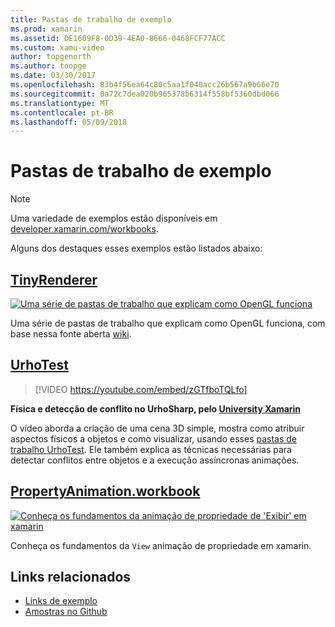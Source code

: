 ```yaml
---
title: Pastas de trabalho de exemplo
ms.prod: xamarin
ms.assetid: DE1609F8-0D39-4EA0-8666-0468FCF77ACC
ms.custom: xamu-video
author: topgenorth
ms.author: toopge
ms.date: 03/30/2017
ms.openlocfilehash: 83b4f56ea64c80c5aa1f040acc26b567a9b66e70
ms.sourcegitcommit: 0a72c7dea020b965378b6314f558bf5360dbd066
ms.translationtype: MT
ms.contentlocale: pt-BR
ms.lasthandoff: 05/09/2018
---
```

# <a name="sample-workbooks"></a>Pastas de trabalho de exemplo

> [!NOTE]
> Uma variedade de exemplos estão disponíveis em [developer.xamarin.com/workbooks](https://developer.xamarin.com/workbooks/).

Alguns dos destaques esses exemplos estão listados abaixo:

## <a name="tinyrenderertinyrenderermd"></a>[TinyRenderer](tinyrenderer.md)

[![](images/tinyrenderer-sml.png "Uma série de pastas de trabalho que explicam como OpenGL funciona")](images/tinyrenderer-sml-orig.png#lightbox)

Uma série de pastas de trabalho que explicam como OpenGL funciona, com base nessa fonte aberta [wiki](https://github.com/ssloy/tinyrenderer/wiki/).

[](tinyrenderer.md)

## <a name="urhotesthttpsgithubcomkrumelururhotest"></a>[UrhoTest](https://github.com/Krumelur/UrhoTest)

 > [!VIDEO https://youtube.com/embed/zGTfboTQLfo]

**Física e detecção de conflito no UrhoSharp, pelo [University Xamarin](https://university.xamarin.com)**

O vídeo aborda a criação de uma cena 3D simple, mostra como atribuir aspectos físicos a objetos e como visualizar, usando esses [pastas de trabalho UrhoTest](https://github.com/Krumelur/UrhoTest). Ele também explica as técnicas necessárias para detectar conflitos entre objetos e a execução assíncronas animações.

## <a name="propertyanimationworkbookhttpsdeveloperxamarincomworkbooksandroiduser-interfacepropertyanimationworkbook"></a>[PropertyAnimation.workbook](https://developer.xamarin.com/workbooks/android/user-interface/PropertyAnimation.workbook)

[![](images/android-property-view-sml.png "Conheça os fundamentos da animação de propriedade de 'Exibir' em xamarin")](images/android-property-view.png#lightbox)

Conheça os fundamentos da `View` animação de propriedade em xamarin.


<!--[![](images/skia0-sml.png "Android")](images/skia0.png#lightbox)

SkiaSharp provides a powerful C# API for doing 2D graphics. See how to use Skia to draw in your apps.-->


## <a name="related-links"></a>Links relacionados

- [Links de exemplo](https://developer.xamarin.com/workbooks)
- [Amostras no Github](https://github.com/xamarin/workbooks)
